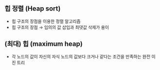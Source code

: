 
## 힙 정렬 (Heap sort)
- 힙 구조의 장점을 이용한 정렬 알고리즘
- 힙 구조의 장점 → 임의의 값 삽입과 최댓값 삭제가 용이

## (최대) 힙 (maximum heap)
- 각 노드의 값이 자신의 자식 노드의 값보다 크거나 같다는 조건을 만족하는 완전 이진 트리

